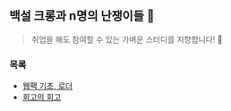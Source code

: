 ## 백설 크롱과 n명의 난쟁이들 🍎

> 취업을 해도 참여할 수 있는 가벼운 스터디를 지향합니다! 🎵

### 목록

- [웹팩 기초, 로더](https://kowoohyuk.tistory.com/139)
- [회고의 회고](https://kowoohyuk.tistory.com/140)
